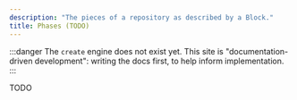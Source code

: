```yaml
---
description: "The pieces of a repository as described by a Block."
title: Phases (TODO)
---
```


:::danger
The `create` engine does not exist yet.
This site is "documentation-driven development": writing the docs first, to help inform implementation.
:::

TODO
